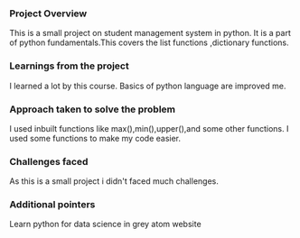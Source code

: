 ### Project Overview

 This is a small project on student management system in python. It is a part of python fundamentals.This covers the list functions ,dictionary functions.


### Learnings from the project

 I learned a lot by this course. Basics of python language are improved me.


### Approach taken to solve the problem

 I used  inbuilt functions like max(),min(),upper(),and some other functions. I used some functions to make my code easier.


### Challenges faced

 As this is a small project i didn't faced much challenges.


### Additional pointers

 Learn python for data science in grey atom website


